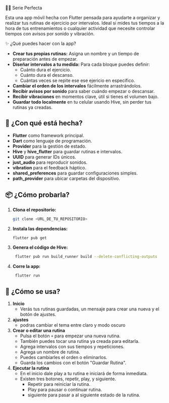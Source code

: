 🏋️‍♂️ Serie Perfecta

Esta una app móvil hecha con Flutter pensada para ayudarte a organizar y realizar tus rutinas de ejercicio por intervalos. Ideal si mides tus tiempos a la hora de tus entrenamientos o cualquier actividad que necesite controlar tiempos con avisos por sonido y vibración.

✨ ¿Qué puedes hacer con la app?

- **Crear tus propias rutinas:** Asigna un nombre y un tiempo de preparación antes de empezar.
- **Diseñar intervalos a tu medida:** Para cada bloque puedes definir:
  - Cuánto dura el ejercicio.
  - Cuánto dura el descanso.
  - Cuántas veces se repite ese ese ejericio en especifico.
- **Cambiar el orden de los intervalos** fácilmente arrastrándolos.
- **Recibir avisos por sonido** para saber cuándo empezar o descansar.
- **Recibir vibraciones** en momentos clave, útil si tienes el volumen bajo.
- **Guardar todo localmente** en tu celular usando Hive, sin perder tus rutinas ya creadas.

## 🚀 ¿Con qué está hecha?

- **Flutter** como framework principal.
- **Dart** como lenguaje de programación.
- **Provider** para la gestión de estado.
- **Hive** y **hive_flutter** para guardar rutinas e intervalos.
- **UUID** para generar IDs únicos.
- **just_audio** para reproducir sonidos.
- **vibration** para el feedback háptico.
- **shared_preferences** para guardar configuraciones simples.
- **path_provider** para ubicar carpetas del dispositivo.


## 📦 ¿Cómo probarla?

1. **Clona el repositorio:**

   ```bash
   git clone <URL_DE_TU_REPOSITORIO>
2. **Instala las dependencias:**
    ```bash
    flutter pub get
3. **Genera el código de Hive:**
   ```bash
    flutter pub run build_runner build --delete-conflicting-outputs
4. **Corre la app:**
   ```bash
    flutter run
   
## 📱 ¿Cómo se usa?

1. **Inicio**
   - Verás tus rutinas guardadas, un mensaje para crear una nueva y el botón de ajustes.
2. **ajustes**
   - podras cambiar el tema entre claro y modo oscuro
4. **Crear o editar una rutina**
   - Pulsa el botón `+` para empezar una nueva rutina.
   - También puedes tocar una rutina ya creada para editarla.
   - Agrega intervalos con sus tiempos y repeticiones.
   - Agrega un nombre de rutina.
   - Puedes cambiarles el orden o eliminarlos.
   - Guarda los cambios con el botón "Guardar Rutina".
5. **Ejecutar la rutina**
   - En el inicio dale play a tu rutina e iniciará de forma inmediata.
   - Existen tres botones, repetir, play, y siguiente.
     - Repetir para reiniciar la rutina.
     - Play para pausar o continuar rutina.
     - siguiente para pasar a al siguiente estado de la rutina. 
